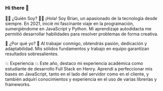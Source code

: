 ### Hi there 👋

👨‍💻 ¿Quién Soy? 👨‍💻
¡Hola! Soy Brian, un apasionado de la tecnología desde siempre. En 2021, inicié mi fascinante viaje en la programación, sumergiéndome en JavaScript y Python. Mi aprendizaje autodidacta me permitió desarrollar habilidades para resolver problemas de forma creativa.

🤝 ¿Por qué yo? 🤝
Al trabajar conmigo, obtendrás pasión, dedicación y adaptabilidad. Mis sólidos fundamentos y trabajo en equipo garantizan resultados sobresalientes.

💥 Experiencia 💥
Este año, destaco mi experiencia académica como estudiante de desarrollo Full Stack en Henry. Aprendí a perfeccionar mis bases en JavaScript, tanto en el lado del servidor como en el cliente, y también adquirí conocimientos y experiencia en el uso de varias librerías y frameworks.
